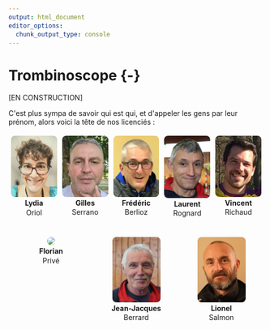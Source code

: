 ```yaml
---
output: html_document
editor_options: 
  chunk_output_type: console
---
```


# Trombinoscope {-}

[EN CONSTRUCTION]

C'est plus sympa de savoir qui est qui, et d'appeler les gens par leur prénom, alors voici la tête de nos licenciés :

<div style='display: flex; flex-wrap: wrap; justify-content: center; align-content: flex-start;'>
<div style='
      flex: 1 1 85px;
      height: 190px;
      margin: 5px;
      text-align: center;
      vertical-align: top;
    '><img src='trombi/lydia_oriol.png' style='width:100%; max-width:95px; border-radius:8px;'><br><div style='height:70px; overflow:hidden; line-height:1.3em;'><strong>Lydia</strong><br>Oriol</div></div>
<div style='
      flex: 1 1 85px;
      height: 190px;
      margin: 5px;
      text-align: center;
      vertical-align: top;
    '><img src='trombi/gilles_serrano.png' style='width:100%; max-width:95px; border-radius:8px;'><br><div style='height:70px; overflow:hidden; line-height:1.3em;'><strong>Gilles</strong><br>Serrano</div></div>
<div style='
      flex: 1 1 85px;
      height: 190px;
      margin: 5px;
      text-align: center;
      vertical-align: top;
    '><img src='trombi/frédéric_berlioz.png' style='width:100%; max-width:95px; border-radius:8px;'><br><div style='height:70px; overflow:hidden; line-height:1.3em;'><strong>Frédéric</strong><br>Berlioz</div></div>
<div style='
      flex: 1 1 85px;
      height: 190px;
      margin: 5px;
      text-align: center;
      vertical-align: top;
    '><img src='trombi/laurent_rognard.png' style='width:100%; max-width:95px; border-radius:8px;'><br><div style='height:70px; overflow:hidden; line-height:1.3em;'><strong>Laurent</strong><br>Rognard</div></div>
<div style='
      flex: 1 1 85px;
      height: 190px;
      margin: 5px;
      text-align: center;
      vertical-align: top;
    '><img src='trombi/vincent_richaud.png' style='width:100%; max-width:95px; border-radius:8px;'><br><div style='height:70px; overflow:hidden; line-height:1.3em;'><strong>Vincent</strong><br>Richaud</div></div>
<div style='
      flex: 1 1 85px;
      height: 190px;
      margin: 5px;
      text-align: center;
      vertical-align: top;
    '><img src='trombi/florian_privé.png' style='width:100%; max-width:95px; border-radius:8px;'><br><div style='height:70px; overflow:hidden; line-height:1.3em;'><strong>Florian</strong><br>Privé</div></div>
<div style='
      flex: 1 1 85px;
      height: 190px;
      margin: 5px;
      text-align: center;
      vertical-align: top;
    '><img src='trombi/jean-jacques_berrard.png' style='width:100%; max-width:95px; border-radius:8px;'><br><div style='height:70px; overflow:hidden; line-height:1.3em;'><strong>Jean-Jacques</strong><br>Berrard</div></div>
<div style='
      flex: 1 1 85px;
      height: 190px;
      margin: 5px;
      text-align: center;
      vertical-align: top;
    '><img src='trombi/lionel_salmon.png' style='width:100%; max-width:95px; border-radius:8px;'><br><div style='height:70px; overflow:hidden; line-height:1.3em;'><strong>Lionel</strong><br>Salmon</div></div>
</div>
